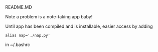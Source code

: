 README.MD

Note a problem is a note-taking app baby!

Until app has been compiled and is installable, easier access by adding

`alias nap='./nap.py'`

in ~/.bashrc